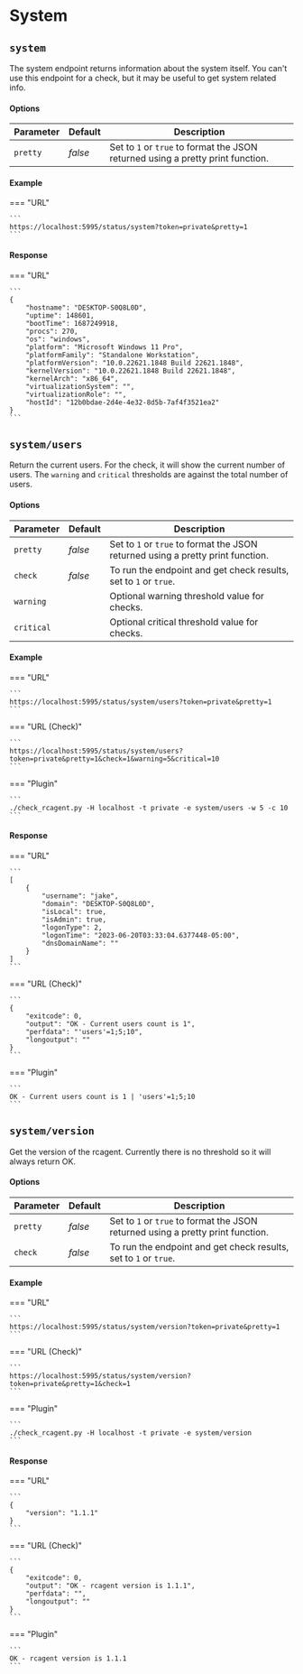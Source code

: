 # System

## `system`

The system endpoint returns information about the system itself. You can't use this endpoint for a check, but it may be useful to get system related info.

#### Options

Parameter | Default | Description
----------|---------|------------
`pretty` | *false* | Set to `1` or `true` to format the JSON returned using a pretty print function.

#### Example

=== "URL"

	```
	https://localhost:5995/status/system?token=private&pretty=1
	```

#### Response

=== "URL"

	```
	{
		"hostname": "DESKTOP-S0Q8L0D",
		"uptime": 148601,
		"bootTime": 1687249918,
		"procs": 270,
		"os": "windows",
		"platform": "Microsoft Windows 11 Pro",
		"platformFamily": "Standalone Workstation",
		"platformVersion": "10.0.22621.1848 Build 22621.1848",
		"kernelVersion": "10.0.22621.1848 Build 22621.1848",
		"kernelArch": "x86_64",
		"virtualizationSystem": "",
		"virtualizationRole": "",
		"hostId": "12b0bdae-2d4e-4e32-8d5b-7af4f3521ea2"
	}
	```

## `system/users`

Return the current users. For the check, it will show the current number of users. The `warning` and `critical` thresholds are against the total number of users. 

#### Options

Parameter | Default | Description
----------|---------|------------
`pretty` | *false* | Set to `1` or `true` to format the JSON returned using a pretty print function.
`check`  | *false* | To run the endpoint and get check results, set to `1` or `true`.
`warning` | | Optional warning threshold value for checks.
`critical` | | Optional critical threshold value for checks.

#### Example

=== "URL"

	```
	https://localhost:5995/status/system/users?token=private&pretty=1
	```

=== "URL (Check)"

	```
	https://localhost:5995/status/system/users?token=private&pretty=1&check=1&warning=5&critical=10
	```

=== "Plugin"

	```
	./check_rcagent.py -H localhost -t private -e system/users -w 5 -c 10
	```

#### Response

=== "URL"
	
	```
	[
		{
			"username": "jake",
			"domain": "DESKTOP-S0Q8L0D",
			"isLocal": true,
			"isAdmin": true,
			"logonType": 2,
			"logonTime": "2023-06-20T03:33:04.6377448-05:00",
			"dnsDomainName": ""
		}
	]
	```

=== "URL (Check)"

	```
	{
		"exitcode": 0,
		"output": "OK - Current users count is 1",
		"perfdata": "'users'=1;5;10",
		"longoutput": ""
	}
	```

=== "Plugin"

	```
	OK - Current users count is 1 | 'users'=1;5;10
	```

## `system/version`

Get the version of the rcagent. Currently there is no threshold so it will always return OK.

#### Options

Parameter | Default | Description
----------|---------|------------
`pretty` | *false* | Set to `1` or `true` to format the JSON returned using a pretty print function.
`check`  | *false* | To run the endpoint and get check results, set to `1` or `true`.

#### Example

=== "URL"

	```
	https://localhost:5995/status/system/version?token=private&pretty=1
	```

=== "URL (Check)"

	```
	https://localhost:5995/status/system/version?token=private&pretty=1&check=1
	```

=== "Plugin"

	```
	./check_rcagent.py -H localhost -t private -e system/version
	```

#### Response

=== "URL"
	
	```
	{
		"version": "1.1.1"
	}
	```

=== "URL (Check)"

	```
	{
		"exitcode": 0,
		"output": "OK - rcagent version is 1.1.1",
		"perfdata": "",
		"longoutput": ""
	}
	```

=== "Plugin"

	```
	OK - rcagent version is 1.1.1
	```
